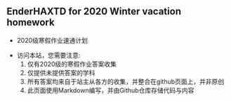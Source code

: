 ## EnderHAXTD  for 2020 Winter vacation homework 
- 2020级寒假作业速通计划
* 访问本站，您需要注意:
  1.  仅有2020级的寒假作业答案收集
  2.  仅提供未提供答案的学科
  3.  所有答案均来自于站主从各方的收集，并整合在github页面上，并非原创
  4.  此页面使用Markdown编写，并由Github仓库存储代码与内容
